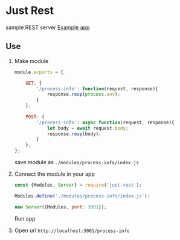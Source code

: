# Just Rest #
sample REST server
[Example app](https://github.com/BorisKotlyarov/just-rest-example)

## Use

1) Make module
    ```javascript
    module.exports = {
    
        GET: {
            '/process-info': function(request, response){
                response.resp(process.env);
            }
        },
     
        POST: {
            '/process-info': async function(request, response){
                let body = await request.body;
                response.resp(body);
            }
        }, 
    };
    ```
    save module as `./modules/process-info/index.js`

2) Connect the module in your app
    ```javascript
    const {Modules, Server} = require('just-rest');
    
    Modules.define('./modules/process-info/index.js');
    
    new Server({Modules, port: 3001});
    ```
    Run app
3) Open url `http://localhost:3001/process-info`
